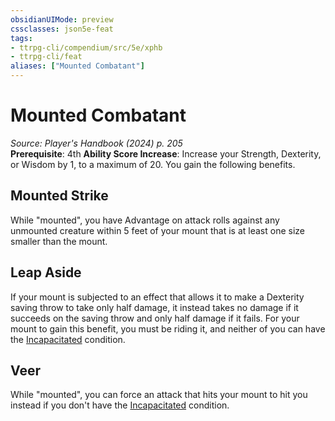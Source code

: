 ```yaml
---
obsidianUIMode: preview
cssclasses: json5e-feat
tags:
- ttrpg-cli/compendium/src/5e/xphb
- ttrpg-cli/feat
aliases: ["Mounted Combatant"]
---
```

# Mounted Combatant
*Source: Player's Handbook (2024) p. 205*  
**Prerequisite**: 4th
**Ability Score Increase**: Increase your Strength, Dexterity, or Wisdom by 1, to a maximum of 20.
You gain the following benefits.

## Mounted Strike

While "mounted", you have Advantage on attack rolls against any unmounted creature within 5 feet of your mount that is at least one size smaller than the mount.

## Leap Aside

If your mount is subjected to an effect that allows it to make a Dexterity saving throw to take only half damage, it instead takes no damage if it succeeds on the saving throw and only half damage if it fails. For your mount to gain this benefit, you must be riding it, and neither of you can have the [Incapacitated](2-Mechanics/CLI/rules/conditions.md#Incapacitated) condition.

## Veer

While "mounted", you can force an attack that hits your mount to hit you instead if you don't have the [Incapacitated](2-Mechanics/CLI/rules/conditions.md#Incapacitated) condition.